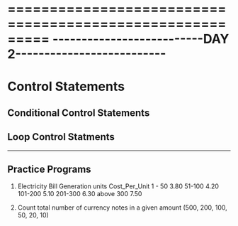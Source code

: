 =========================================================
--------------------------DAY 2--------------------------
=========================================================

# Control Statements

## Conditional Control Statements

## Loop Control Statments

---------------------------------------------------------
## Practice Programs
1) Electricity Bill Generation
    units       Cost_Per_Unit
    1 - 50      3.80
    51-100      4.20
    101-200     5.10
    201-300     6.30
    above 300   7.50

2) Count total number of currency notes in a given amount (500, 200, 100, 50, 20, 10)